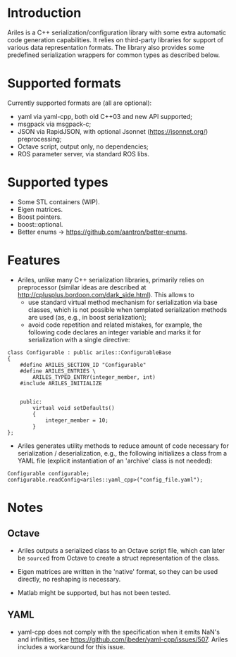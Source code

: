 Introduction
============

Ariles is a C++ serialization/configuration library with some extra automatic
code generation capabilities. It relies on third-party libraries for support of
various data representation formats. The library also provides some predefined
serialization wrappers for common types as described below.


Supported formats
=================

Currently supported formats are (all are optional):

* yaml via yaml-cpp, both old C++03 and new API supported;
* msgpack via msgpack-c;
* JSON via RapidJSON, with optional Jsonnet (https://jsonnet.org/) preprocessing;
* Octave script, output only, no dependencies;
* ROS parameter server, via standard ROS libs.


Supported types
===============

* Some STL containers (WIP).
* Eigen matrices.
* Boost pointers.
* boost::optional.
* Better enums -> https://github.com/aantron/better-enums.


Features
========

* Ariles, unlike many C++ serialization libraries, primarily relies on
  preprocessor (similar ideas are described at
  http://cplusplus.bordoon.com/dark_side.html). This allows to
  - use standard virtual method mechanism for serialization via base classes,
    which is not possible when templated serialization methods are used (as,
    e.g., in boost serialization);
  - avoid code repetition and related mistakes, for example, the following code
    declares an integer variable and marks it for serialization with a single
    directive:
```
class Configurable : public ariles::ConfigurableBase
{
    #define ARILES_SECTION_ID "Configurable"
    #define ARILES_ENTRIES \
        ARILES_TYPED_ENTRY(integer_member, int)
    #include ARILES_INITIALIZE


    public:
        virtual void setDefaults()
        {
            integer_member = 10;
        }
};
```

* Ariles generates utility methods to reduce amount of code necessary for
  serialization / deserialization, e.g., the following initializes a class from
  a YAML file (explicit instantiation of an 'archive' class is not needed):
```
Configurable configurable;
configurable.readConfig<ariles::yaml_cpp>("config_file.yaml");
```


Notes
=====

Octave
------

* Ariles outputs a serialized class to an Octave script file, which can later
  be `source`d from Octave to create a struct representation of the class.

* Eigen matrices are written in the 'native' format, so they can be used
  directly, no reshaping is necessary.

* Matlab might be supported, but has not been tested.



YAML
----

* yaml-cpp does not comply with the specification when it emits NaN's and
  infinities, see https://github.com/jbeder/yaml-cpp/issues/507. Ariles
  includes a workaround for this issue.
